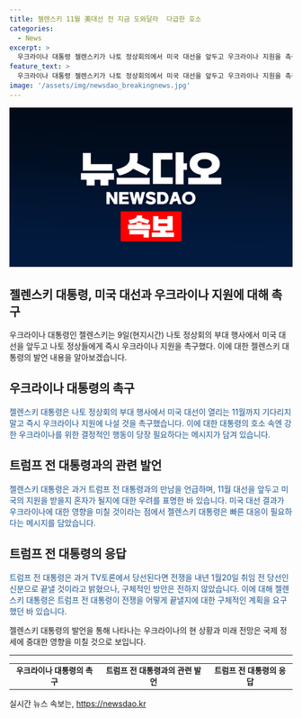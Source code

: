 ```yaml
---
title: 젤렌스키 11월 美대선 전 지금 도와달라  다급한 호소
categories:
  - News
excerpt: >
  우크라이나 대통령 젤렌스키가 나토 정상회의에서 미국 대선을 앞두고 우크라이나 지원을 촉구했다. 젤렌스키 대통령은 11월까지 기다리지 말고 미국의 빠른 지원을 호소하며, 트럼프 전 대통령과의 관련된 발언도 이어졌다. 이에 대한 러시아와의 전쟁에 대한 관련 발언 등이 주목을 받을 것으로 예상된다.
feature_text: >
  우크라이나 대통령 젤렌스키가 나토 정상회의에서 미국 대선을 앞두고 우크라이나 지원을 촉구했다. 젤렌스키 대통령은 11월까지 기다리지 말고 미국의 빠른 지원을 호소하며, 트럼프 전 대통령과의 관련된 발언도 이어졌다. 이에 대한 러시아와의 전쟁에 대한 관련 발언 등이 주목을 받을 것으로 예상된다.
image: '/assets/img/newsdao_breakingnews.jpg'
---
```


<p><img src="/assets/img/newsdao_breakingnews.jpg" alt="firstkoreanews 속보" /></p>

<h2>젤렌스키 대통령, 미국 대선과 우크라이나 지원에 대해 촉구</h2>

<p data-ke-size="size16">우크라이나 대통령인 젤렌스키는 9일(현지시간) 나토 정상회의 부대 행사에서 미국 대선을 앞두고 나토 정상들에게 즉시 우크라이나 지원을 촉구했다. 이에 대한 젤렌스키 대통령의 발언 내용을 알아보겠습니다.</p>

<h2>우크라이나 대통령의 촉구</h2>

<p><span style="color: #1a5490;">젤렌스키 대통령은 나토 정상회의 부대 행사에서 미국 대선이 열리는 11월까지 기다리지 말고 즉시 우크라이나 지원에 나설 것을 촉구했습니다. 이에 대한 대통령의 호소 속엔 강한 우크라이나를 위한 결정적인 행동이 당장 필요하다는 메시지가 담겨 있습니다.</span></p>

<h2>트럼프 전 대통령과의 관련 발언</h2>

<p><span style="color: #1a5490;">젤렌스키 대통령은 과거 트럼프 전 대통령과의 만남을 언급하며, 11월 대선을 앞두고 미국의 지원을 받을지 혼자가 될지에 대한 우려를 표명한 바 있습니다. 미국 대선 결과가 우크라이나에 대한 영향을 미칠 것이라는 점에서 젤렌스키 대통령은 빠른 대응이 필요하다는 메시지를 담았습니다.</span></p>

<h2>트럼프 전 대통령의 응답</h2>

<p><span style="color: #1a5490;">트럼프 전 대통령은 과거 TV토론에서 당선된다면 전쟁을 내년 1월20일 취임 전 당선인 신분으로 끝낼 것이라고 밝혔으나, 구체적인 방안은 전하지 않았습니다. 이에 대해 젤렌스키 대통령은 트럼프 전 대통령이 전쟁을 어떻게 끝낼지에 대한 구체적인 계획을 요구했던 바 있습니다.</span></p>

<p data-ke-size="size16">젤렌스키 대통령의 발언을 통해 나타나는 우크라이나의 현 상황과 미래 전망은 국제 정세에 중대한 영향을 미칠 것으로 보입니다.</p>

<hr>

<table>
    <tbody>
        <tr>
            <td style="text-align: center; height: 17px;"><b>우크라이나 대통령의 촉구</b></td>
            <td style="text-align: center; height: 17px;"><b>트럼프 전 대통령과의 관련 발언</b></td>
            <td style="text-align: center; height: 17px;"><b>트럼프 전 대통령의 응답</b></td>
        </tr>
    </tbody>
</table>
실시간 뉴스 속보는, <a href="https://newsdao.kr" rel="dofollow">https://newsdao.kr</a>


